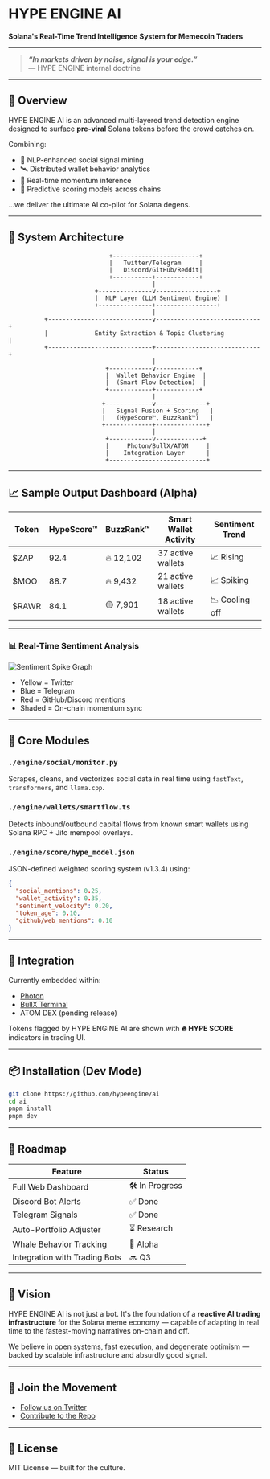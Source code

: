 
# HYPE ENGINE AI  
**Solana's Real-Time Trend Intelligence System for Memecoin Traders**

---

> ***“In markets driven by noise, signal is your edge.”***  
> — HYPE ENGINE internal doctrine

---

## 🚀 Overview

HYPE ENGINE AI is an advanced multi-layered trend detection engine designed to surface **pre-viral** Solana tokens before the crowd catches on.

Combining:

- 🧠 NLP-enhanced social signal mining  
- 🛰️ Distributed wallet behavior analytics  
- 📡 Real-time momentum inference  
- 🧮 Predictive scoring models across chains

...we deliver the ultimate AI co-pilot for Solana degens.

---

## 🧩 System Architecture

```
                            +------------------------+
                            |   Twitter/Telegram     |
                            |   Discord/GitHub/Reddit|
                            +-----------+------------+
                                        |
                        +---------------v-----------------+
                        |  NLP Layer (LLM Sentiment Engine) |
                        +---------------+-----------------+
                                        |
          +-----------------------------v-----------------------------+
          |             Entity Extraction & Topic Clustering           |
          +-----------------------------+-----------------------------+
                                        |
                           +------------v------------+
                           |  Wallet Behavior Engine  |
                           |  (Smart Flow Detection)  |
                           +------------+------------+
                                        |
                          +-------------v--------------+
                          |   Signal Fusion + Scoring   |
                          |   (HypeScore™, BuzzRank™)   |
                          +-------------+--------------+
                                        |
                           +------------v-------------+
                           |     Photon/BullX/ATOM     |
                           |    Integration Layer      |
                           +---------------------------+
```

---

## 📈 Sample Output Dashboard (Alpha)

| Token | HypeScore™ | BuzzRank™ | Smart Wallet Activity | Sentiment Trend |
|-------|------------|-----------|------------------------|-----------------|
| $ZAP  | 92.4       | 🔥 12,102  | 37 active wallets      | 📈 Rising       |
| $MOO  | 88.7       | 🔥 9,432   | 21 active wallets      | 📈 Spiking      |
| $RAWR | 84.1       | 🟡 7,901   | 18 active wallets      | 📉 Cooling off  |

---

### 📊 Real-Time Sentiment Analysis

![Sentiment Spike Graph](https://fakeimg.pl/900x300/?text=Sentiment+Graph&font=lobster)

- Yellow = Twitter  
- Blue = Telegram  
- Red = GitHub/Discord mentions  
- Shaded = On-chain momentum sync

---

## 🧠 Core Modules

### `./engine/social/monitor.py`
Scrapes, cleans, and vectorizes social data in real time using `fastText`, `transformers`, and `llama.cpp`.

### `./engine/wallets/smartflow.ts`
Detects inbound/outbound capital flows from known smart wallets using Solana RPC + Jito mempool overlays.

### `./engine/score/hype_model.json`
JSON-defined weighted scoring system (v1.3.4) using:

```json
{
  "social_mentions": 0.25,
  "wallet_activity": 0.35,
  "sentiment_velocity": 0.20,
  "token_age": 0.10,
  "github/web_mentions": 0.10
}
```

---

## 💼 Integration

Currently embedded within:

- [Photon](https://photon.fi)  
- [BullX Terminal](https://bullx.io)  
- ATOM DEX (pending release)

Tokens flagged by HYPE ENGINE AI are shown with **🔥 HYPE SCORE** indicators in trading UI.

---

## 📦 Installation (Dev Mode)

```bash
git clone https://github.com/hypeengine/ai
cd ai
pnpm install
pnpm dev
```

---

## 🔮 Roadmap

| Feature | Status |
|--------|--------|
| Full Web Dashboard | 🛠️ In Progress |
| Discord Bot Alerts | ✅ Done |
| Telegram Signals | ✅ Done |
| Auto-Portfolio Adjuster | ⏳ Research |
| Whale Behavior Tracking | 🧪 Alpha |
| Integration with Trading Bots | 🔜 Q3 |

---

## 🧬 Vision

HYPE ENGINE AI is not just a bot. It's the foundation of a **reactive AI trading infrastructure** for the Solana meme economy — capable of adapting in real time to the fastest-moving narratives on-chain and off.

We believe in open systems, fast execution, and degenerate optimism — backed by scalable infrastructure and absurdly good signal.

---

## 📡 Join the Movement

- [Follow us on Twitter](https://twitter.com/HengineAI)  
- [Contribute to the Repo](https://github.com/hypeengine/project)  

---

## 🧾 License

MIT License — built for the culture.
